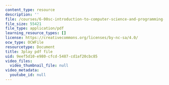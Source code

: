```yaml
---
content_type: resource
description: ''
file: /courses/6-00sc-introduction-to-computer-science-and-programming-spring-2011/9eef5d10e980cfcd5487cd1af20cbc85_B8is52oxHBw.pdf
file_size: 55421
file_type: application/pdf
learning_resource_types: []
license: https://creativecommons.org/licenses/by-nc-sa/4.0/
ocw_type: OCWFile
resourcetype: Document
title: 3play pdf file
uid: 9eef5d10-e980-cfcd-5487-cd1af20cbc85
video_files:
  video_thumbnail_file: null
video_metadata:
  youtube_id: null
---
```

